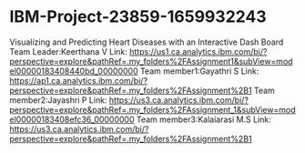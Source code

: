 # IBM-Project-23859-1659932243
Visualizing and Predicting Heart Diseases with an Interactive Dash Board
Team Leader:Keerthana V
Link: https://us1.ca.analytics.ibm.com/bi/?perspective=explore&pathRef=.my_folders%2FAssignment1&subView=model00000183408440bd_00000000
Team member1:Gayathri S
Link: https://ap1.ca.analytics.ibm.com/bi/?perspective=explore&pathRef=.my_folders%2FAssignment%2B1
Team member2:Jayashri P
Link: https://us3.ca.analytics.ibm.com/bi/?perspective=explore&pathRef=.my_folders%2FAssignment_1&subView=model00000183408efc36_00000000
Team member3:Kalaiarasi M.S
Link: https://us3.ca.analytics.ibm.com/bi/?perspective=explore&pathRef=.my_folders%2FAssignment%2B1
